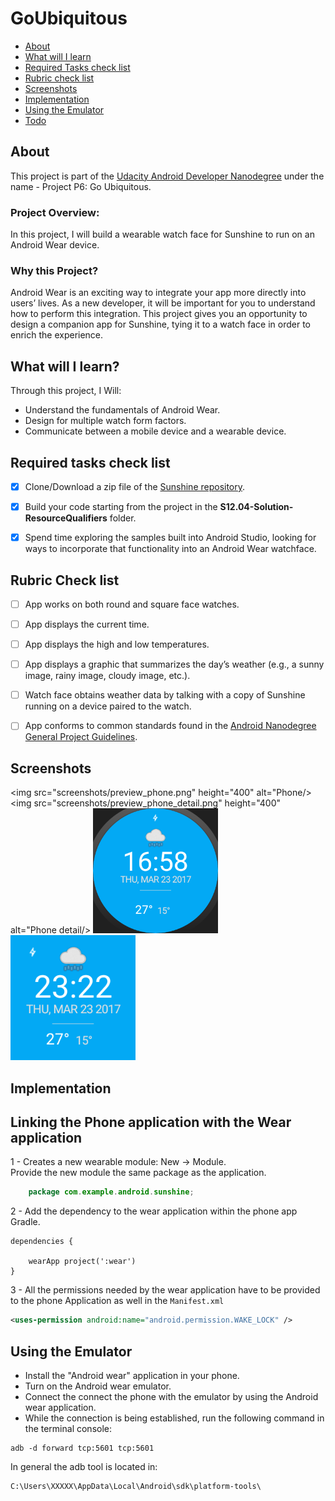 # GoUbiquitous

* [About](#about)
* [What will I learn](#what-will-i-learn)
* [Required Tasks check list](#required-tasks-check-list)
* [Rubric check list](#rubric-check-list)
* [Screenshots](#screenshots)
* [Implementation](#implementation)
* [Using the Emulator](#using-the-emulator)
* [Todo](#todo)


## About

This project is part of the [Udacity Android Developer Nanodegree](https://www.udacity.com/course/android-developer-nanodegree-by-google--nd801) under the name - Project P6: Go Ubiquitous.

### Project Overview:
In this project, I  will build a wearable watch face for Sunshine to run on an Android Wear device.

### Why this Project?
Android Wear is an exciting way to integrate your app more directly into users’ lives. As a new developer, it will be important for you to understand how to perform this integration. This project gives you an opportunity to design a companion app for Sunshine, tying it to a watch face in order to enrich the experience.

## What will I learn?

Through this project, I Will:

* Understand the fundamentals of Android Wear.
* Design for multiple watch form factors.
* Communicate between a mobile device and a wearable device.


## Required tasks check list

- [x] Clone/Download a zip file of the [Sunshine repository](https://github.com/udacity/ud851-Sunshine/tree/student).
- [x] Build your code starting from the project in the **S12.04-Solution-ResourceQualifiers** folder.
- [x] Spend time exploring the samples built into Android Studio, looking for ways to incorporate that functionality into an Android Wear watchface.


## Rubric Check list
- [ ] App works on both round and square face watches.
- [ ] App displays the current time.
- [ ] App displays the high and low temperatures.
- [ ] App displays a graphic that summarizes the day’s weather (e.g., a sunny image, rainy image, cloudy image, etc.).
- [ ] Watch face obtains weather data by talking with a copy of Sunshine running on a device paired to the watch.
- [ ] App conforms to common standards found in the [Android Nanodegree General Project Guidelines](http://udacity.github.io/android-nanodegree-guidelines/core.html).


## Screenshots

<img src="screenshots/preview_phone.png" height="400" alt="Phone/>
<img src="screenshots/preview_phone_detail.png" height="400" alt="Phone detail/>
<img src="screenshots/preview_digital_circular.png" height="200" alt="Round Wearable"/> 
<img src="screenshots/preview_digital.png" height="200" alt="Square Wearable"/>



## Implementation


Linking the Phone application with the Wear application
-------------------------------------------------------

1 - Creates a new wearable module: New -> Module.  
    Provide the new module the same package as the application.  

```java
    package com.example.android.sunshine;
```



2 - Add the dependency to the wear application within the phone app Gradle.
```
dependencies {
    
    wearApp project(':wear')
}
```
    
3 - All the permissions needed by the wear application have to be provided to the phone Application as well in the ```Manifest.xml```  

```xml
<uses-permission android:name="android.permission.WAKE_LOCK" />
``` 
 
## Using the Emulator

*  Install the "Android wear" application in your phone.
*  Turn on the Android wear emulator.
*  Connect the connect the phone with the emulator by using the Android wear application.
*  While the connection is being established, run the following command in the terminal console:  

```
adb -d forward tcp:5601 tcp:5601
```

In general the adb tool is located in:
```
C:\Users\XXXXX\AppData\Local\Android\sdk\platform-tools\
```




